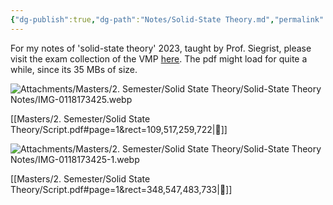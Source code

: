 ```yaml
---
{"dg-publish":true,"dg-path":"Notes/Solid-State Theory.md","permalink":"/notes/solid-state-theory/","updated":"2025-01-18T17:34:26.005+01:00"}
---
```


For my notes of 'solid-state theory' 2023, taught by Prof. Siegrist, please visit the exam collection of the VMP [here](https://exams.vmp.ethz.ch/user/mkoeberlin/document/notes2023). The pdf might load for quite a while, since its 35 MBs of size.

![Attachments/Masters/2. Semester/Solid State Theory/Solid-State Theory Notes/IMG-0118173425.webp](/img/user/Attachments/Masters/2.%20Semester/Solid%20State%20Theory/Solid-State%20Theory%20Notes/IMG-0118173425.webp)

[[Masters/2. Semester/Solid State Theory/Script.pdf#page=1&rect=109,517,259,722|🔗]]

![Attachments/Masters/2. Semester/Solid State Theory/Solid-State Theory Notes/IMG-0118173425-1.webp](/img/user/Attachments/Masters/2.%20Semester/Solid%20State%20Theory/Solid-State%20Theory%20Notes/IMG-0118173425-1.webp)

[[Masters/2. Semester/Solid State Theory/Script.pdf#page=1&rect=348,547,483,733|🔗]]

